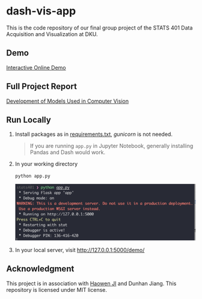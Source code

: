 # dash-vis-app

This is the code repository of our final group project of the STATS 401 Data Acquisition and Visualization at DKU. 

## Demo

[Interactive Online Demo](https://dashvisproject.herokuapp.com/demo)

## Full Project Report

[Development of Models Used in Computer Vision](https://jason5306.github.io/2022/10/25/Data%20Visualization%20Project-Development%20of%20Models%20Used%20in%20Computer%20Vision/)

## Run Locally

1. Install packages as in [requirements.txt](https://github.com/jason5306/dash-vis-app/blob/main/requirements.txt), *gunicorn* is not needed.

   > If you are running `app.py` in Jupyter Notebook, generally installing Pandas and Dash would work.

2. In your working directory

   `python app.py`

   ![Screen Shot 2022-10-25 at 19.40.30](https://github.com/jason5306/dash-vis-app/blob/main/README/Screen%20Shot%202022-10-25%20at%2019.40.30.png?raw=true)

3. In your local server, visit http://127.0.0.1:5000/demo/

## Acknowledgment

This project is in association with [Haowen JI](https://github.com/Haowen-Ji) and Dunhan Jiang.
This repository is licensed under MIT license.
